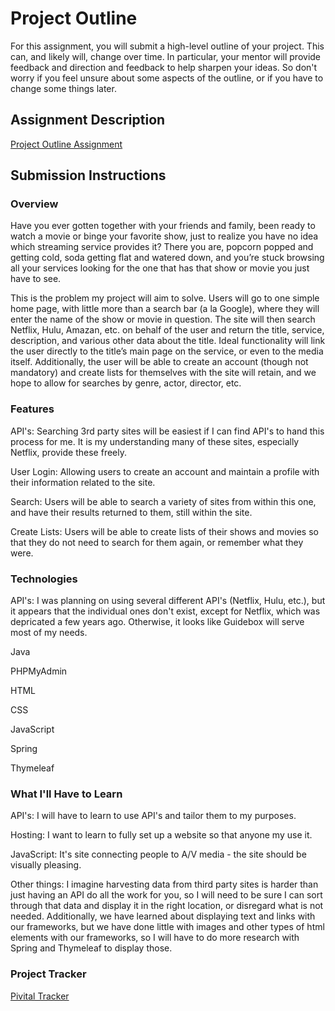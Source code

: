 # Project Outline
For this assignment, you will submit a high-level outline of your project. This can, and likely will, change over time. In particular, your mentor will provide feedback and direction and feedback to help sharpen your ideas. So don't worry if you feel unsure about some aspects of the outline, or if you have to change some things later.

## Assignment Description
[Project Outline Assignment](https://education.launchcode.org/liftoff/assignments/project-outline/)

## Submission Instructions

### Overview

Have you ever gotten together with your friends and family, been ready to watch a movie or binge your favorite show, just to realize you have no idea which streaming service provides it?  There you are, popcorn popped and getting cold, soda getting flat and watered down, and you’re stuck browsing all your services looking for the one that has that show or movie you just have to see. 

This is the problem my project will aim to solve.  Users will go to one simple home page, with little more than a search bar (a la Google), where they will enter the name of the show or movie in question.  The site will then search Netflix, Hulu, Amazan, etc. on behalf of the user and return the title, service, description, and various other data about the title.  Ideal functionality will link the user directly to the title’s main page on the service, or even to the media itself.  Additionally, the user will be able to create an account (though not mandatory) and create lists for themselves with the site will retain, and we hope to allow for searches by genre, actor, director, etc.

### Features

API's:  Searching 3rd party sites will be easiest if I can find API's to hand this process for me.  It is my understanding many of these sites, especially Netflix, provide these freely.

User Login:  Allowing users to create an account and maintain a profile with their information related to the site.

Search:  Users will be able to search a variety of sites from within this one, and have their results returned to them, still within the site.

Create Lists:  Users will be able to create lists of their shows and movies so that they do not need to search for them again, or remember what they were.

### Technologies

API's:  I was planning on using several different API's (Netflix, Hulu, etc.), but it appears that the individual ones don't exist, except for Netflix, which was depricated a few years ago.  Otherwise, it looks like Guidebox will serve most of my needs.

Java

PHPMyAdmin

HTML

CSS

JavaScript

Spring

Thymeleaf

### What I'll Have to Learn

API's:  I will have to learn to use API's and tailor them to my purposes.

Hosting:  I want to learn to fully set up a website so that anyone my use it.

JavaScript:  It's site connecting people to A/V media - the site should be visually pleasing.

Other things:  I imagine harvesting data from third party sites is harder than just having an API do all the work for you, so I will need to be sure I can sort through that data and display it in the right location, or disregard what is not needed.  Additionally, we have learned about displaying text and links with our frameworks, but we have done little with images and other types of html elements with our frameworks, so I will have to do more research with Spring and Thymeleaf to display those.

### Project Tracker

[Pivital Tracker](https://www.pivotaltracker.com/n/projects/2185451)
